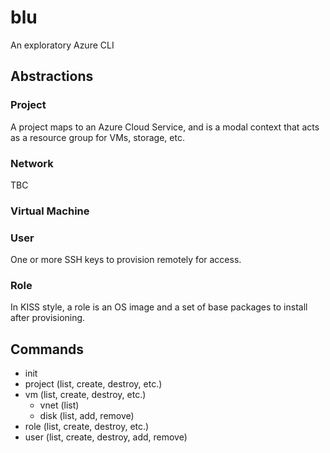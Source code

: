 # blu
An exploratory Azure CLI

## Abstractions

### Project

A project maps to an Azure Cloud Service, and is a modal context that acts as a resource group for VMs, storage, etc.

### Network

TBC

### Virtual Machine

### User

One or more SSH keys to provision remotely for access.

### Role

In KISS style, a role is an OS image and a set of base packages to install after provisioning.

## Commands

* init
* project (list, create, destroy, etc.)
* vm (list, create, destroy, etc.)
    * vnet (list)
    * disk (list, add, remove)
* role (list, create, destroy, etc.)
* user (list, create, destroy, add, remove)
